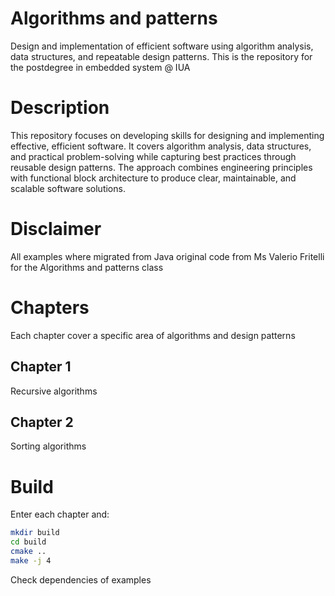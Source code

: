 # Algorithms and patterns
Design and implementation of efficient software using algorithm analysis, data structures, and repeatable design patterns.
This is the repository for the postdegree in embedded system @ IUA

# Description
This repository focuses on developing skills for designing and implementing effective, efficient software.
It covers algorithm analysis, data structures, and practical problem-solving while capturing best practices through reusable design patterns.
The approach combines engineering principles with functional block architecture to produce clear, maintainable, and scalable software solutions.

# Disclaimer
All examples where migrated from Java original code from Ms Valerio Fritelli for the Algorithms and patterns class

# Chapters
Each chapter cover a specific area of algorithms and design patterns

## Chapter 1
Recursive algorithms

## Chapter 2
Sorting algorithms 

# Build
Enter each chapter and:
```bash
mkdir build
cd build
cmake ..
make -j 4
```
Check dependencies of examples
